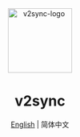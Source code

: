 <div align="center">
<img src='https://cdn.jsdelivr.net/gh/v2sync/v2sync@master/assets/icon.png' width='128px' title='v2sync-logo'></img><br>

# v2sync

[English](/v2sync/v2sync/blob/master/README.md) | 简体中文
</div>
